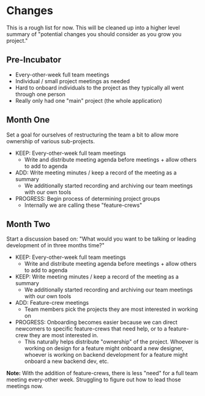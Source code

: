# Changes

This is a rough list for now. This will be cleaned up into a higher level summary of "potential changes you should consider as you grow you project."

## Pre-Incubator

- Every-other-week full team meetings
- Individual / small project meetings as needed
- Hard to onboard individuals to the project as they typically all went through one person
- Really only had one "main" project (the whole application)

## Month One

Set a goal for ourselves of restructuring the team a bit to allow more ownership of various sub-projects.

- KEEP: Every-other-week full team meetings
  - Write and distribute meeting agenda before meetings + allow others to add to agenda
- ADD: Write meeting minutes / keep a record of the meeting as a summary
  - We additionally started recording and archiving our team meetings with our own tools
- PROGRESS: Begin process of determining project groups
  - Internally we are calling these "feature-crews"

## Month Two

Start a discussion based on: "What would you want to be talking or leading development of in three months time?"

- KEEP: Every-other-week full team meetings
  - Write and distribute meeting agenda before meetings + allow others to add to agenda
- KEEP: Write meeting minutes / keep a record of the meeting as a summary
  - We additionally started recording and archiving our team meetings with our own tools
- ADD: Feature-crew meetings
  - Team members pick the projects they are most interested in working on
- PROGRESS: Onboarding becomes easier because we can direct newcomers to specific feature-crews
  that need help, or to a feature-crew they are most interested in.
  - This naturally helps distribute "ownership" of the project.
    Whoever is working on design for a feature might onboard a new designer,
    whoever is working on backend development for a feature might onboard a new backend dev, etc.

**Note:** With the addition of feature-crews, there is less "need" for a full team meeting every-other week.
Struggling to figure out how to lead those meetings now.
